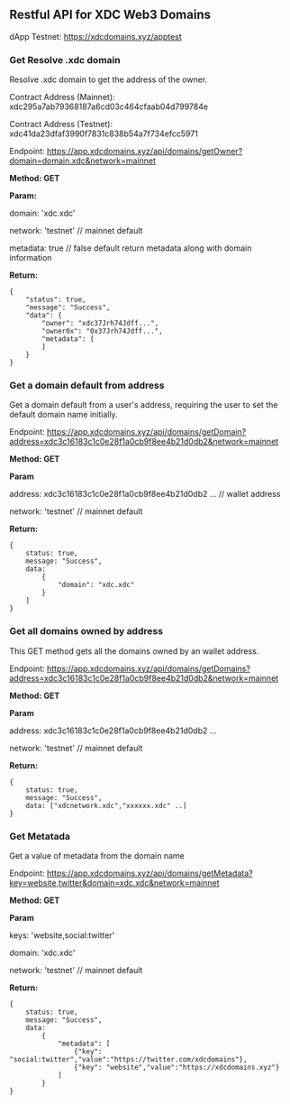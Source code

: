 ## Restful API for XDC Web3 Domains

dApp Testnet: https://xdcdomains.xyz/apptest

### Get Resolve .xdc domain
Resolve .xdc domain to get the address of the owner.

Contract Address (Mainnet): xdc295a7ab79368187a6cd03c464cfaab04d799784e

Contract Address (Testnet): xdc41da23dfaf3990f7831c838b54a7f734efcc5971

Endpoint: https://app.xdcdomains.xyz/api/domains/getOwner?domain=domain.xdc&network=mainnet

**Method: GET**

**Param:**

domain: 'xdc.xdc'

network: 'testnet' // mainnet default

metadata: true // false default return metadata along with domain information

**Return:** 
```
{
    "status": true,
    "message": "Success",
    "data": { 
        "owner": "xdc37Jrh74Jdff...",
        "owner0x": "0x37Jrh74Jdff...",
        "metadata": [
        ]
    }
}
```
### Get a domain default from address
Get a domain default from a user's address, requiring the user to set the default domain name initially.

Endpoint: https://app.xdcdomains.xyz/api/domains/getDomain?address=xdc3c16183c1c0e28f1a0cb9f8ee4b21d0db2&network=mainnet

**Method: GET**

**Param**

address: xdc3c16183c1c0e28f1a0cb9f8ee4b21d0db2 ... // wallet address

network: 'testnet' // mainnet default

**Return:** 
```
{
    status: true,
    message: "Success",
    data:
        { 
            "domain": "xdc.xdc"
        }
    ]
}
```

### Get all domains owned by address
This GET method gets all the domains owned by an wallet address.

Endpoint: https://app.xdcdomains.xyz/api/domains/getDomains?address=xdc3c16183c1c0e28f1a0cb9f8ee4b21d0db2&network=mainnet

**Method: GET**

**Param**

address: xdc3c16183c1c0e28f1a0cb9f8ee4b21d0db2 ...

network: 'testnet' // mainnet default

**Return:** 
```
{
    status: true,
    message: "Success",
    data: ["xdcnetwork.xdc","xxxxxx.xdc" ..]
}
```


### Get Metatada
Get a value of metadata from the domain name

Endpoint: https://app.xdcdomains.xyz/api/domains/getMetadata?key=website,twitter&domain=xdc.xdc&network=mainnet

**Method: GET**

**Param**

keys: 'website,social:twitter'

domain: 'xdc.xdc'

network: 'testnet' // mainnet default

**Return:** 
```
{
    status: true,
    message: "Success",
    data:
        { 
            "metadata": [
                {"key": "social:twitter","value":"https://twitter.com/xdcdomains"},
                {"key": "website","value":"https://xdcdomains.xyz"}
            ]
        }
}
```


